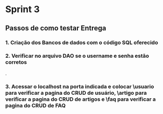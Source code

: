 # Sprint 3
## Passos de como testar Entrega
### 1. Criação dos Bancos de dados com o código SQL oferecido

### 2. Verificar no arquivo DAO se o username e senha estão corretos
.

### 3. Acessar o localhost na porta indicada e colocar \usuario para verificar a pagina do CRUD de usuário, \artigo para verificar a pagina do CRUD de artigos e  \faq para verificar a pagina do CRUD de FAQ
